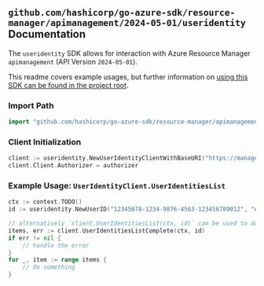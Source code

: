 
## `github.com/hashicorp/go-azure-sdk/resource-manager/apimanagement/2024-05-01/useridentity` Documentation

The `useridentity` SDK allows for interaction with Azure Resource Manager `apimanagement` (API Version `2024-05-01`).

This readme covers example usages, but further information on [using this SDK can be found in the project root](https://github.com/hashicorp/go-azure-sdk/tree/main/docs).

### Import Path

```go
import "github.com/hashicorp/go-azure-sdk/resource-manager/apimanagement/2024-05-01/useridentity"
```


### Client Initialization

```go
client := useridentity.NewUserIdentityClientWithBaseURI("https://management.azure.com")
client.Client.Authorizer = authorizer
```


### Example Usage: `UserIdentityClient.UserIdentitiesList`

```go
ctx := context.TODO()
id := useridentity.NewUserID("12345678-1234-9876-4563-123456789012", "example-resource-group", "serviceName", "userId")

// alternatively `client.UserIdentitiesList(ctx, id)` can be used to do batched pagination
items, err := client.UserIdentitiesListComplete(ctx, id)
if err != nil {
	// handle the error
}
for _, item := range items {
	// do something
}
```
